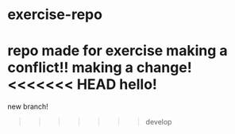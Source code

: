 # exercise-repo
repo made for exercise
making a conflict!!
making a change!
<<<<<<< HEAD
hello!
=======
new branch!
>>>>>>> develop


